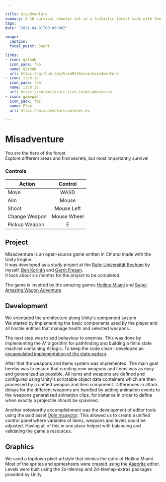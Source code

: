 ```yaml
---

title: misadventure
summary: A 2D survival shooter set in a fantastic forest made with the Unity Engine.
tags:
date: "2021-04-01T00:00:00Z"

image:
  caption:
  focal_point: Smart

links:
- icon: github
  icon_pack: fab
  name: Github
  url: https://github.com/EuleMitKeule/misadventure
- icon: itch-io
  icon_pack: fab
  name: itch.io
  url: https://eulemitkeule.itch.io/misadventure
- icon: gamepad
  icon_pack: fas
  name: Play
  url: https://misadventure.eulenet.eu

---
```


# Misadventure

You are the hero of the forest.<br>
Explore different areas and find secrets, but most importantly survive!

### Controls

| Action        | Control       |
| ------------- |:-------------:|
| Move          | WASD          |
| Aim           | Mouse         |
| Shoot         | Mouse Left    |
| Change Weapon | Mouse Wheel   |
| Pickup Weapon | E             |

## Project

Misadventure is an open-source game written in C# and made with the Unity Engine.<br>
It was developed as a study project at the [Ruhr-Universität Bochum](https://ruhr-uni-bochum.de)
by myself, [Ben Korinth](https://github.com/mifiamigahna) and [Gerrit Fresen](https://github.com/GerritF).<br>
It took about six months for the project to be completed.

The game is inspired by the amazing games [Hotline Miami](https://store.steampowered.com/app/219150/Hotline_Miami) and [Super Amazing Wagon Adventure](https://store.steampowered.com/app/250500/Super_Amazing_Wagon_Adventure).

## Development

We orientated the architecture along Unity's component system.<br>
We started by implementing the basic components used by the player and all hostile entities that manage health and selected weapons.<br>

The next step was to add behaviour to enemies. This was done by implementing the A* algorithm for pathfinding and building a finite state machine containing AI logic. To keep the code clean I developed an [encapsulated implementation of the state pattern](https://lennardbeers.de/post/better-fsm).

After that the weapons and items system was implemented. The main goal hereby was to ensure that creating new weapons and items was as easy and generalized as possible. All items and weapons are defined and configured using Unity's scriptable object data containers which are then processed by a unified weapon and item component. Differences in attack delays for the different weapons are handled by adding animation events to the weapons generalized animation clips, for instance in order to define when exactly a projectile should be spawned.<br>

Another noteworthy accomplishment was the development of editor tools using the paid asset [Odin Inspector](https://odininspector.com). This allowed us to create
a unified control panel where variables of items, weapons and levels could be adjusted. Having all of this in one place helped with balancing and validating the game's resources.

## Graphics

We used a topdown pixel-artstyle that mimics the optic of Hotline Miami.
Most of the sprites and spritesheets were created using the [Aseprite](https://aseprite.org) editor.<br>
Levels were built using the 2d-tilemap and 2d-tilemap-extras packages provided by Unity.